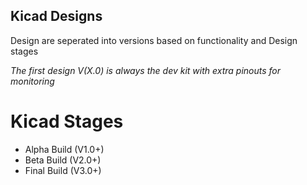 ## Kicad Designs

Design are seperated into versions based on functionality and Design stages 

*The first design V(X.0) is always the dev kit with extra pinouts for monitoring*

# Kicad Stages
- Alpha Build (V1.0+)
- Beta Build (V2.0+)
- Final Build (V3.0+)
